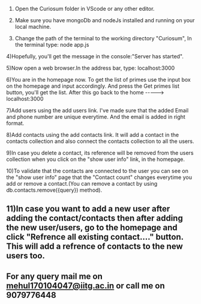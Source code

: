 1) Open the Curiosum folder in VScode or any other editor.

2) Make sure you have mongoDb and nodeJs installed and running on your local machine.

3) Change the path of the terminal to the working directory "Curiosum", In the terminal type:
        node app.js

4)Hopefully, you'll get the message in the console:"Server has started".

5)Now open a web browser.In the address bar, type:
        localhost:3000

6)You are in the homepage now. To get the list of primes use the input box on the homepage and input accordingly. And press the Get primes list button, you'll get the list. After this go back to the home -----> localhost:3000

7)Add users using the add users link. I've made sure that the added Email and phone number are unique everytime. And the email is added in right format.

8)Add contacts using the add contacts link. It will add a contact in the contacts collection and also connect the contacts collection to all the users. 

9)In case you delete a contact, its reference will be removed from the users collection when you click on the "show user info" link, in the homepage.

10)To validate that the contacts are connected to the user you can see on the "show user info" page that the "Contact count" changes everytime you add or remove a contact.(You can remove a contact by using db.contacts.remove({query}) method).

11)In case you want to add a new user after adding the contact/contacts then after adding the new user/users, go to the homepage and click "Refrence all existing contact...." button. This will add a refrence of contacts to the new users too.
---------------------------------------
For any query mail me on mehul170104047@iitg.ac.in or call me on 9079776448
-----------------------------------

